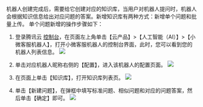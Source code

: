 机器人创建完成后，需要给它创建对应的知识库，当用户对机器人提问时，机器人会根据知识信息给出对应问题的答案。新增知识库有两种方式：新增单个问题和批量上传。
单个问题新增的操作步骤如下：

1. 登录腾讯云 [控制台](https://console.cloud.tencent.com/)，在页面左上角单击【云产品】>【人工智能（AI）】>【小微客服机器人】，打开小微客服机器人的控制台界面，此时，您可以看到您的机器人列表信息。
![](//mc.qcloudimg.com/static/img/ea9489cd9b5524042afcdf9b7fc329f8/image.png)
2. 单击对应机器人昵称右侧的【配置】，进入该机器人的配置页面。
![](//mc.qcloudimg.com/static/img/4a8ddc476b526a9aab9efaf12c27d127/image.png)
3. 在页面上单击【知识库】，打开知识库列表页。
![](//mc.qcloudimg.com/static/img/deeb52c8e3789e3d465058d197da6e5e/image.png)

4. 单击【新建问题】，在弹框中填写标准问题、相似问题和对应的问题答案，然后单击【确定】即可。
![](//mc.qcloudimg.com/static/img/e9edcf94fa6736934479c08003257cf1/image.png)

